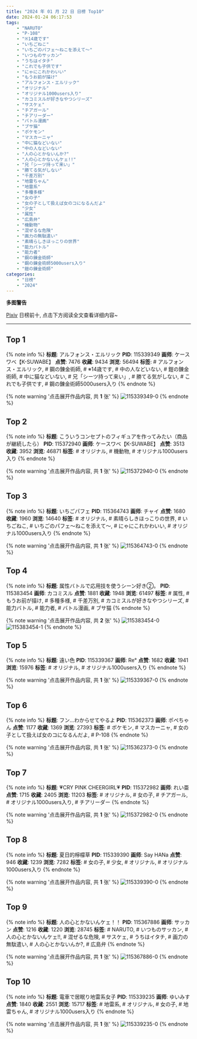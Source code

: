 ```yaml
---
title: "2024 年 01 月 22 日 日榜 Top10"
date: 2024-01-24 06:17:53
tags:
    - "NARUTO"
    - "P-108"
    - "※14歳です"
    - "いちごねこ"
    - "いちごのパフェ〜ねこを添えて〜"
    - "いつものサッカン"
    - "うちはイタチ"
    - "これでも子供です"
    - "にゃにこれかわいい"
    - "もうお前が描け"
    - "アルフォンス・エルリック"
    - "オリジナル"
    - "オリジナル1000users入り"
    - "カコミスルが好きなやつシリーズ"
    - "サスケェ"
    - "チアガール"
    - "チアリーダー"
    - "バトル漫画"
    - "ブサ猫"
    - "ポケモン"
    - "マスカーニャ"
    - "中に猫などいない"
    - "中の人などいない"
    - "人の心とかないんか?"
    - "人の心とかないんケェ!!"
    - "兄「シーツ持って来い」"
    - "勝てる気がしない"
    - "千差万別"
    - "地雷ちゃん"
    - "地雷系"
    - "多種多様"
    - "女の子"
    - "女の子として扱えば女のコになるんだよ"
    - "少女"
    - "属性"
    - "広島弁"
    - "機動物"
    - "混ぜるな危険"
    - "画力の無駄遣い"
    - "素晴らしきほっこりの世界"
    - "能力バトル"
    - "能力者"
    - "鋼の錬金術師"
    - "鋼の錬金術師5000users入り"
    - "鎧の錬金術師"
categories:
    - "日榜"
    - "2024"
---
```


<i class="fa fa-triangle-exclamation"></i>**多图警告**<i class="fa fa-triangle-exclamation"></i>

[Pixiv](https://www.pixiv.net/) 日榜前十, 点击下方阅读全文查看详细内容~

<!-- more -->

---

## Top 1

{% note info %}
**标题**: アルフォンス・エルリック
**PID**: 115339349 **画师**: ケースワベ【K-SUWABE】
**点赞**: 7476 **收藏**: 9434 **浏览**: 56494
**标签**: # アルフォンス・エルリック, # 鋼の錬金術師, # ※14歳です, # 中の人などいない, # 鎧の錬金術師, # 中に猫などいない, # 兄「シーツ持って来い」, # 勝てる気がしない, # これでも子供です, # 鋼の錬金術師5000users入り
{% endnote %}

{% note warning '点击展开作品内容, 共 **1** 张' %}
![115339349-0](https://i.pixiv.re/img-original/img/2024/01/21/00/00/52/115339349_p0.jpg)
{% endnote %}

## Top 2

{% note info %}
**标题**: こういうコンセプトのフィギュアを作ってみたい（商品が継続したら）
**PID**: 115372940 **画师**: ケースワベ【K-SUWABE】
**点赞**: 3513 **收藏**: 3952 **浏览**: 46871
**标签**: # オリジナル, # 機動物, # オリジナル1000users入り
{% endnote %}

{% note warning '点击展开作品内容, 共 **1** 张' %}
![115372940-0](https://i.pixiv.re/img-original/img/2024/01/22/00/01/07/115372940_p0.jpg)
{% endnote %}

## Top 3

{% note info %}
**标题**: いちごパフェ
**PID**: 115364743 **画师**: チャイ
**点赞**: 1680 **收藏**: 1960 **浏览**: 14640
**标签**: # オリジナル, # 素晴らしきほっこりの世界, # いちごねこ, # いちごのパフェ〜ねこを添えて〜, # にゃにこれかわいい, # オリジナル1000users入り
{% endnote %}

{% note warning '点击展开作品内容, 共 **1** 张' %}
![115364743-0](https://i.pixiv.re/img-original/img/2024/01/21/20/30/03/115364743_p0.png)
{% endnote %}

## Top 4

{% note info %}
**标题**: 属性バトルで応用技を使うシーン好き②。
**PID**: 115383454 **画师**: カコミスル
**点赞**: 1881 **收藏**: 1948 **浏览**: 61497
**标签**: # 属性, # もうお前が描け, # 多種多様, # 千差万別, # カコミスルが好きなやつシリーズ, # 能力バトル, # 能力者, # バトル漫画, # ブサ猫
{% endnote %}

{% note warning '点击展开作品内容, 共 **2** 张' %}
![115383454-0](https://i.pixiv.re/img-original/img/2024/01/22/11/32/13/115383454_p0.jpg)
![115383454-1](https://i.pixiv.re/img-original/img/2024/01/22/11/32/13/115383454_p1.jpg)
{% endnote %}

## Top 5

{% note info %}
**标题**: 遠い色
**PID**: 115339367 **画师**: Re°
**点赞**: 1682 **收藏**: 1941 **浏览**: 15976
**标签**: # オリジナル, # オリジナル1000users入り
{% endnote %}

{% note warning '点击展开作品内容, 共 **1** 张' %}
![115339367-0](https://i.pixiv.re/img-original/img/2024/01/21/00/00/59/115339367_p0.png)
{% endnote %}

## Top 6

{% note info %}
**标题**: フン…わからせてやるよ
**PID**: 115362373 **画师**: ポペちゃん
**点赞**: 1177 **收藏**: 1369 **浏览**: 27393
**标签**: # ポケモン, # マスカーニャ, # 女の子として扱えば女のコになるんだよ, # P-108
{% endnote %}

{% note warning '点击展开作品内容, 共 **1** 张' %}
![115362373-0](https://i.pixiv.re/img-original/img/2024/01/21/19/17/02/115362373_p0.jpg)
{% endnote %}

## Top 7

{% note info %}
**标题**: 💗CRY PINK CHEERGIRL💗
**PID**: 115372982 **画师**: れい亜
**点赞**: 1715 **收藏**: 2405 **浏览**: 11203
**标签**: # オリジナル, # 女の子, # チアガール, # オリジナル1000users入り, # チアリーダー
{% endnote %}

{% note warning '点击展开作品内容, 共 **1** 张' %}
![115372982-0](https://i.pixiv.re/img-original/img/2024/01/22/00/25/02/115372982_p0.png)
{% endnote %}

## Top 8

{% note info %}
**标题**: 夏日的檸檬草
**PID**: 115339390 **画师**: Say HANa
**点赞**: 946 **收藏**: 1239 **浏览**: 7282
**标签**: # 女の子, # 少女, # オリジナル, # オリジナル1000users入り
{% endnote %}

{% note warning '点击展开作品内容, 共 **1** 张' %}
![115339390-0](https://i.pixiv.re/img-original/img/2024/01/21/00/01/09/115339390_p0.jpg)
{% endnote %}

## Top 9

{% note info %}
**标题**: 人の心とかないんケェ！！
**PID**: 115367886 **画师**: サッカン
**点赞**: 1216 **收藏**: 1220 **浏览**: 28745
**标签**: # NARUTO, # いつものサッカン, # 人の心とかないんケェ!!, # 混ぜるな危険, # サスケェ, # うちはイタチ, # 画力の無駄遣い, # 人の心とかないんか?, # 広島弁
{% endnote %}

{% note warning '点击展开作品内容, 共 **1** 张' %}
![115367886-0](https://i.pixiv.re/img-original/img/2024/01/21/21/55/35/115367886_p0.png)
{% endnote %}

## Top 10

{% note info %}
**标题**: 電車で居眠り地雷系女子
**PID**: 115339235 **画师**: ゆいみす
**点赞**: 1840 **收藏**: 2551 **浏览**: 15717
**标签**: # 地雷系, # オリジナル, # 女の子, # 地雷ちゃん, # オリジナル1000users入り
{% endnote %}

{% note warning '点击展开作品内容, 共 **1** 张' %}
![115339235-0](https://i.pixiv.re/img-original/img/2024/01/21/00/00/17/115339235_p0.jpg)
{% endnote %}
